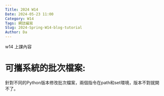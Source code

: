 ```yaml
---
Title: 2024 W14
Date: 2024-05-23 11:00
Category: W14
Tags: 網誌編寫
Slug: 2024-Spring-W14-blog-tutorial
Author: Da
---
```


w14 上課內容

<!-- PELICAN_END_SUMMARY -->

# 可攜系統的批次檔案:
針對不同的Python版本修改批次檔案，兩個指令在path和set環境，版本不對就開不了。